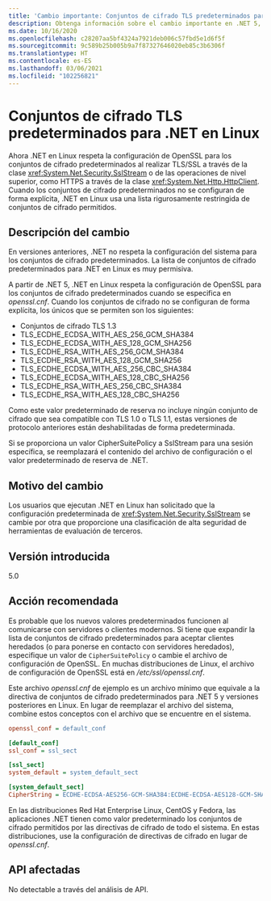 ```yaml
---
title: 'Cambio importante: Conjuntos de cifrado TLS predeterminados para .NET en Linux'
description: Obtenga información sobre el cambio importante en .NET 5, donde .NET para Linux ahora respeta la configuración de OpenSSL para los conjuntos de cifrado predeterminados al realizar TLS/SSL.
ms.date: 10/16/2020
ms.openlocfilehash: c28207aa5bf4324a7921deb006c57fbd5e1d6f5f
ms.sourcegitcommit: 9c589b25b005b9a7f87327646020eb85c3b6306f
ms.translationtype: HT
ms.contentlocale: es-ES
ms.lasthandoff: 03/06/2021
ms.locfileid: "102256821"
---
```

# <a name="default-tls-cipher-suites-for-net-on-linux"></a>Conjuntos de cifrado TLS predeterminados para .NET en Linux

Ahora .NET en Linux respeta la configuración de OpenSSL para los conjuntos de cifrado predeterminados al realizar TLS/SSL a través de la clase <xref:System.Net.Security.SslStream> o de las operaciones de nivel superior, como HTTPS a través de la clase <xref:System.Net.Http.HttpClient>. Cuando los conjuntos de cifrado predeterminados no se configuran de forma explícita, .NET en Linux usa una lista rigurosamente restringida de conjuntos de cifrado permitidos.

## <a name="change-description"></a>Descripción del cambio

En versiones anteriores, .NET no respeta la configuración del sistema para los conjuntos de cifrado predeterminados. La lista de conjuntos de cifrado predeterminados para .NET en Linux es muy permisiva.

A partir de .NET 5, .NET en Linux respeta la configuración de OpenSSL para los conjuntos de cifrado predeterminados cuando se especifica en *openssl.cnf*. Cuando los conjuntos de cifrado no se configuran de forma explícita, los únicos que se permiten son los siguientes:

- Conjuntos de cifrado TLS 1.3
- TLS_ECDHE_ECDSA_WITH_AES_256_GCM_SHA384
- TLS_ECDHE_ECDSA_WITH_AES_128_GCM_SHA256
- TLS_ECDHE_RSA_WITH_AES_256_GCM_SHA384
- TLS_ECDHE_RSA_WITH_AES_128_GCM_SHA256
- TLS_ECDHE_ECDSA_WITH_AES_256_CBC_SHA384
- TLS_ECDHE_ECDSA_WITH_AES_128_CBC_SHA256
- TLS_ECDHE_RSA_WITH_AES_256_CBC_SHA384
- TLS_ECDHE_RSA_WITH_AES_128_CBC_SHA256

Como este valor predeterminado de reserva no incluye ningún conjunto de cifrado que sea compatible con TLS 1.0 o TLS 1.1, estas versiones de protocolo anteriores están deshabilitadas de forma predeterminada.

Si se proporciona un valor CipherSuitePolicy a SslStream para una sesión específica, se reemplazará el contenido del archivo de configuración o el valor predeterminado de reserva de .NET.

## <a name="reason-for-change"></a>Motivo del cambio

Los usuarios que ejecutan .NET en Linux han solicitado que la configuración predeterminada de <xref:System.Net.Security.SslStream> se cambie por otra que proporcione una clasificación de alta seguridad de herramientas de evaluación de terceros.

## <a name="version-introduced"></a>Versión introducida

5.0

## <a name="recommended-action"></a>Acción recomendada

Es probable que los nuevos valores predeterminados funcionen al comunicarse con servidores o clientes modernos. Si tiene que expandir la lista de conjuntos de cifrado predeterminados para aceptar clientes heredados (o para ponerse en contacto con servidores heredados), especifique un valor de `CipherSuitePolicy` o cambie el archivo de configuración de OpenSSL. En muchas distribuciones de Linux, el archivo de configuración de OpenSSL está en */etc/ssl/openssl.cnf*.

Este archivo *openssl.cnf* de ejemplo es un archivo mínimo que equivale a la directiva de conjuntos de cifrado predeterminados para .NET 5 y versiones posteriores en Linux. En lugar de reemplazar el archivo del sistema, combine estos conceptos con el archivo que se encuentre en el sistema.

```ini
openssl_conf = default_conf

[default_conf]
ssl_conf = ssl_sect

[ssl_sect]
system_default = system_default_sect

[system_default_sect]
CipherString = ECDHE-ECDSA-AES256-GCM-SHA384:ECDHE-ECDSA-AES128-GCM-SHA256:ECDHE-RSA-AES256-GCM-SHA384:ECDHE-RSA-AES128-GCM-SHA256:ECDHE-ECDSA-AES256-SHA384:ECDHE-ECDSA-AES128-SHA256:ECDHE-RSA-AES256-SHA384:ECDHE-RSA-AES128-SHA256
```

En las distribuciones Red Hat Enterprise Linux, CentOS y Fedora, las aplicaciones .NET tienen como valor predeterminado los conjuntos de cifrado permitidos por las directivas de cifrado de todo el sistema. En estas distribuciones, use la configuración de directivas de cifrado en lugar de *openssl.cnf*.

## <a name="affected-apis"></a>API afectadas

No detectable a través del análisis de API.

<!--

### Affected APIs

- Not detectible via API analysis.

### Category

- Cryptography
- Security

-->
